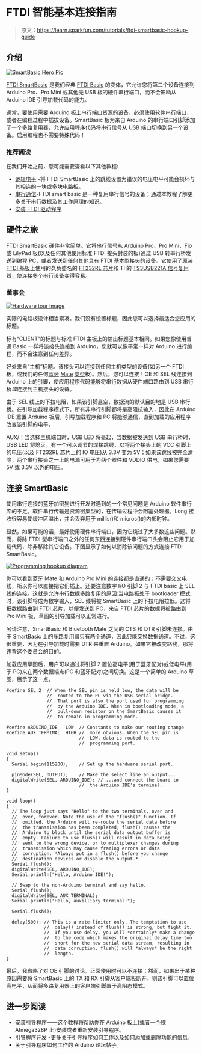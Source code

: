 # FTDI 智能基本连接指南

> 原文：<https://learn.sparkfun.com/tutorials/ftdi-smartbasic-hookup-guide>

## 介绍

[![SmartBasic Hero Pic](img/7f11bfb8a95a51ed7e311bb66cbc5b13.png)](https://cdn.sparkfun.com/assets/learn_tutorials/2/6/4/12935-01.jpg)

[FTDI SmartBasic](https://www.sparkfun.com/products/12935) 是我们经典 [FTDI Basic](https://www.sparkfun.com/products/9716) 的变体，它允许您将第二个设备连接到 Arduino Pro、Pro Mini 或其他无 USB 板的硬件串行端口，而不会影响从 Arduino IDE 引导加载代码的能力。

通常，要使用需要 Arduino 板上串行端口资源的设备，必须使用软件串行端口，或者在编程过程中插拔设备。SmartBasic 板为来自 Arduino 的串行端口引脚添加了一个多路复用器，允许应用程序代码将串行信号从 USB 端口切换到另一个设备。启用编程也不需要特殊代码！

### 推荐阅读

在我们开始之前，您可能需要查看以下其他教程:

*   [逻辑电平](https://learn.sparkfun.com/tutorials/logic-levels) -将 FTDI SmartBasic 上的跳线设置为错误的电压电平可能会损坏与其相连的一块或多块电路板。
*   [串行通信](https://learn.sparkfun.com/tutorials/serial-communication)-FTDI smart basic 是一种复用串行信号的设备；通过本教程了解更多关于串行数据及其工作原理的知识。
*   [安装 FTDI 驱动程序](https://learn.sparkfun.com/tutorials/how-to-install-ftdi-drivers)

## 硬件之旅

FTDI SmartBasic 硬件非常简单。它将串行信号从 Arduino Pro、Pro Mini、Fio 或 LilyPad 板(以及任何其他使用标准 FTDI 接头封装的板)通过 USB 转串行桥发送到编程 PC，或者发送到任何其他具有 FTDI 基本型接头的设备。它使用了[原装 FTDI 基板](https://www.sparkfun.com/search/results?term=ftdi+basic)上使用的久负盛名的 [FT232RL 芯片](https://www.sparkfun.com/products/650)和 TI 的 [TS3USB221A 信号复用器，使连接多个串行设备变得容易。](http://www.ti.com/product/ts3usb221)

### 董事会

[![Hardware tour image](img/7dd91f0f97adb9047555f08c5a77e206.png)](https://cdn.sparkfun.com/assets/learn_tutorials/2/6/4/12935-02.jpg)

实际的电路板设计相当紧凑。我们没有设置标题，因此您可以选择最适合您应用的标题。

标有“CLIENT”的标题与标准 FTDI 主板上的输出标题基本相同。如果您像使用普通 Basic 一样将该接头连接到 Arduino，您就可以像平常一样对 Arduino 进行编程，而不会注意到任何差异。

好处来自“主机”标题。该接头可以连接到任何主机类型的设备(如另一个 FTDI 板，或我们的任何[蓝牙](https://www.sparkfun.com/products/12580) [Mate](https://www.sparkfun.com/products/12576) [类型](https://www.sparkfun.com/products/11927)板)。然后，您可以连接！OE 和 SEL 线连接到 Arduino 上的引脚，使应用程序代码能够将串行数据从硬件端口路由到 USB 串行桥*或*连接到主机接头的设备。

由于 SEL 线上的下拉电阻，如果该引脚悬空，数据流的默认目的地是 USB 串行桥。在引导加载程序模式下，所有非串行引脚都将是高阻抗输入，因此在 Arduino IDE 重置 Arduino 板后，引导加载程序和 PC 将能够通信，直到加载的应用程序改变该引脚的电平。

AUX/！当选择主机端口时，USB LED 将亮起，当数据被发送到 USB 串行桥时，USB LED 将熄灭。有一个可以调节的焊接跳线，以将两个接头上的 VCC 引脚上的电压(以及 FT232RL 芯片上的 IO 电压)从 3.3V 变为 5V；如果该跳线被完全清除，两个串行接头之一上的电源可用于为两个器件和 VDDIO 供电，如果您需要 5V 或 3.3V 以外的电压。

## 连接 SmartBasic

使用串行连接的蓝牙加密狗进行开发时遇到的一个常见问题是 Arduino 软件串行库的不足。软件串行传输是资源密集型的，在传输过程中会阻塞处理器。Long 接收很容易使缓冲区溢出，并会丢弃用于 millis()和 micros()的内部时钟。

显然，如果可能的话，最好使用硬件串行端口，因为它绕过了大多数这些问题。然而，将除 FTDI 型串行端口之外的任何东西连接到硬件串行端口头会阻止它用于加载代码，除非移除其它设备。下图显示了如何以消除该问题的方式连接 FTDI SmartBasic。

[![Programming hookup diagram](img/b853c2d983356b7dc315067b3c431f63.png)](https://cdn.sparkfun.com/assets/learn_tutorials/2/6/4/smartbasic_programming.png)

你可以看到蓝牙 Mate 和 Arduino Pro Mini 的连接都是直通的；不需要交叉电线，所以你可以直接把它们插上。还要注意数字 I/O 引脚 2 与 FTDI basic 上 SEL 线的连接。这就是允许串行数据多路复用的原因:当电路板处于 bootloader 模式时，该引脚将成为数字输入，SEL 线将被 SmartBasic 上的下拉电阻拉低。这将把数据路由到 FTDI 芯片，以便发送到 PC，来自 FTDI 芯片的数据将被路由到 Pro Mini 板，草图的引导加载可以正常进行。

另请注意，SmartBasic 和 Bluetooth Mate 之间的 CTS 和 DTR 引脚未连接。由于 SmartBasic 上的多路复用器只有两个通道，因此只能交换数据通道。不过，这很重要，因为在引导加载时需要 DTR 来重置 Arduino。如果它被改变路线，那将违背这个委员会的目的。

加载应用草图后，用户可以通过将引脚 2 置位高电平(用于蓝牙配对)或低电平(用于 PC)来在两个数据端点(PC 和蓝牙配对)之间切换。这是一个简单的 Arduino 草图，展示了这一点。

```
#define SEL 2  // When the SEL pin is held low, the data will be
               //  routed to the PC via the USB-serial bridge.
               //  That port is also the port used for programming
               //  by the Arduino IDE. When in bootloading mode, a
               //  pull-down resistor on the SmartBasic causes it
               //  to remain in programming mode.

#define ARDUINO_IDE   LOW  // Constants to make our routing change
#define AUX_TERMINAL  HIGH //  more obvious. When the SEL pin is 
                           //  LOW, data is routed to the
                           //  programming port.

void setup()
{
  Serial.begin(115200);    // Set up the hardware serial port.

  pinMode(SEL, OUTPUT);    // Make the select line an output...
  digitalWrite(SEL, ARDUINO_IDE); // ...and connect the board to
                           //  the Arduino IDE's terminal.  
}

void loop()
{
  // The loop just says "Hello" to the two terminals, over and
  //  over, forever. Note the use of the "flush()" function. If
  //  omitted, the Arduino will re-route the serial data before
  //  the transmission has been completed; flush() causes the
  //  Arduino to block until the serial data output buffer is
  //  empty. Failure to use flush() will result in data being
  //  sent to the wrong device, or to multiplexer changes during
  //  transmission which may cause framing errors or data
  //  corruption. *Always put in a flush() before you change
  //  destination devices or disable the output.*
  Serial.flush();
  digitalWrite(SEL, ARDUINO_IDE);
  Serial.println("Hello, Arduino IDE!");

  // Swap to the non-Arduino terminal and say hello.
  Serial.flush();
  digitalWrite(SEL, AUX_TERMINAL);
  Serial.println("Hello, auxilliary terminal!");

  Serial.flush();

  delay(500); // This is a rate-limiter only. The temptation to use
              //  delay() instead of flush() is strong, but fight it.
              //  If you use delay, you will *certainly* make a change
              //  to the code which makes the original delay time too
              //  short for the new serial data stream, resulting in
              //  data corruption. flush() will *always* be the right
              //  length.
} 
```

最后，我省略了对 OE 引脚的讨论。正常使用时可以不连接；然而，如果出于某种原因需要将 SmartBasic 上的 TX 和 RX 引脚从客户端板断开，则该引脚可以置位高电平，从而将多路复用器上的客户端引脚置于高阻态模式。

## 进一步阅读

*   安装引导程序——这个教程将帮助你在 Arduino 板上(或者一个裸 Atmega328P 上)安装或者重新安装引导程序。
*   引导程序开发 -更多关于引导程序如何工作以及如何添加或删除功能的信息。
*   关于引导程序如何工作的 Arduino 论坛帖子。
